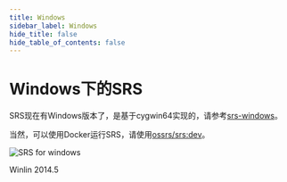 ```yaml
---
title: Windows
sidebar_label: Windows
hide_title: false
hide_table_of_contents: false
---
```


# Windows下的SRS

SRS现在有Windows版本了，是基于cygwin64实现的，请参考[srs-windows](https://github.com/ossrs/srs-windows)。

当然，可以使用Docker运行SRS，请使用[ossrs/srs:dev](https://github.com/ossrs/dev-docker/tree/dev#usage)。

![SRS for windows](/img/doc-build-windowns-001.jpg)

Winlin 2014.5